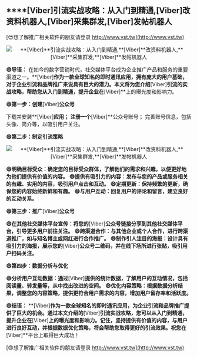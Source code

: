 ## ****[Viber]**引流实战攻略：从入门到精通,**[Viber]**改资料机器人,**[Viber]**采集群发,**[Viber]**发帖机器人**

[😍想了解推广相关软件的朋友请登录 http://www.vst.tw](http://www.vst.tw)

 <center><img src="https://vst.tw/MP4/tuiguang/png/4.png" alt="**[Viber]**引流实战攻略：从入门到精通,**[Viber]**改资料机器人,**[Viber]**采集群发,**[Viber]**发帖机器人"></center>

**😄导语：**
在如今的数字营销时代，社交媒体平台成为企业推广产品和服务的重要渠道之一。**[Viber]**作为一款全球知名的即时通讯应用，拥有庞大的用户基础，对于企业引流和品牌推广来说具有巨大的潜力。本文将为您介绍**[Viber]**引流的实战攻略，帮助您从入门到精通，提升企业在**[Viber]**上的曝光度和影响力。

**😄第一步：创建**[Viber]**公众号**

下载并安装**[Viber]**应用；
注册一个**[Viber]**公众号账号；
完善账号信息，包括头像、简介等，以吸引用户关注。

**😄第二步：制定引流策略**

 <center><img src="https://vst.tw/MP4/tuiguang/png/0.png" alt="**[Viber]**引流实战攻略：从入门到精通,**[Viber]**改资料机器人,**[Viber]**采集群发,**[Viber]**发帖机器人"></center>

**😄明确目标受众：确定您的目标受众群体，了解他们的需求和兴趣，以便更好地为他们提供有价值的内容。**
**😄提供有吸引力的内容：发布与您的产品或服务相关的有趣、实用的内容，吸引用户点击和互动。**
**😄定期更新：保持频繁的更新，确保您的内容始终新鲜和有趣。**
**😄与用户互动：回复用户的评论和留言，建立良好的互动关系。**

**😄第三步：推广**[Viber]**公众号**

**😄在其他社交媒体平台宣传：将您的**[Viber]**公众号链接分享到其他社交媒体平台，引导更多用户前往关注。**
**😄跨渠道合作：与其他企业或个人合作，进行跨渠道推广，如与知名博主或网红进行合作推广。**
**😄制作引人注目的海报：设计具有吸引力的海报，展示您的**[Viber]**公众号二维码，并在线下场所进行张贴，吸引用户扫码关注。**

**😄第四步：数据分析与优化**

**😄分析用户互动数据：通过**[Viber]**提供的统计数据，了解用户的互动情况，包括阅读量、转发量等，从中找出改进的空间。**
**😄优化内容策略：根据数据分析结果，调整您的内容策略，提供更符合用户需求的内容，增加用户留存率和活跃度。**

**😄结语：**
**[Viber]**作为一款全球知名的即时通讯应用，为企业引流和品牌推广提供了巨大的机会。通过本文介绍的**[Viber]**引流实战攻略，您可以从入门到精通，提升企业在**[Viber]**上的曝光度和影响力。记住，坚持提供有价值的内容，与用户进行良好互动，并根据数据优化策略，将会帮助您取得更好的引流效果。祝您在**[Viber]**平台上取得巨大成功！

[😍想了解推广相关软件的朋友请登录 http://www.vst.tw](http://www.vst.tw)



